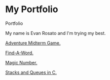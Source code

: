 # My Portfolio
Portfolio

My name is Evan Rosato and I'm trying my best.

[Adventure Midterm Game.](https://github.com/EvanRosatoEMR/EvanRosatoEMR.github.io/blob/main/AdventureGame.zip)

[Find-A-Word.](https://github.com/EvanRosatoEMR/EvanRosatoEMR.github.io/blob/main/dabble.zip)

[Magic Number.](https://github.com/EvanRosatoEMR/EvanRosatoEMR.github.io/blob/main/magicNumber.zip)

[Stacks and Queues in C.](https://github.com/EvanRosatoEMR/EvanRosatoEMR.github.io/blob/main/Stacks%20N'%20Queues.zip)
